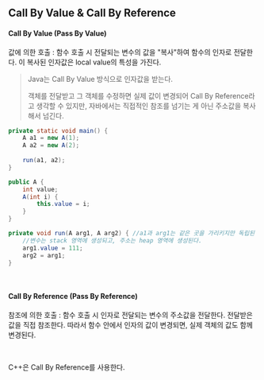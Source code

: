 ##  Call By Value & Call By Reference

 #### Call By Value (Pass By Value)

값에 의한 호출 : 함수 호출 시 전달되는 변수의 값을 "복사"하여 함수의 인자로 전달한다. 이 복사된 인자값은 local value의 특성을 가진다.

> Java는 Call By Value 방식으로 인자값을 받는다.
>
> 객체를 전달받고 그 객체를 수정하면 실제 값이 변경되어 Call By Reference라고 생각할 수 있지만, 자바에서는 직접적인 참조를 넘기는 게 아닌 주소값을 복사해서 넘긴다.

```java
private static void main() {
    A a1 = new A(1);
    A a2 = new A(2);
    
    run(a1, a2);
}

public A {
    int value;
    A(int i) {
        this.value = i;
    }
}

private void run(A arg1, A arg2) { //a1과 arg1는 같은 곳을 가리키지만 독립된 변수이다.
    //변수는 stack 영역에 생성되고, 주소는 heap 영역에 생성된다.
    arg1.value = 111;
    arg2 = arg1;
}
```

<br>

#### Call By Reference (Pass By Reference)

참조에 의한 호출 : 함수 호출 시 인자로 전달되는 변수의 주소값을 전달한다. 전달받은 값을 직접 참조한다. 따라서 함수 안에서 인자의 값이 변경되면, 실제 객체의 값도 함께 변경된다.

<br>

C++은 Call By Reference를 사용한다.

